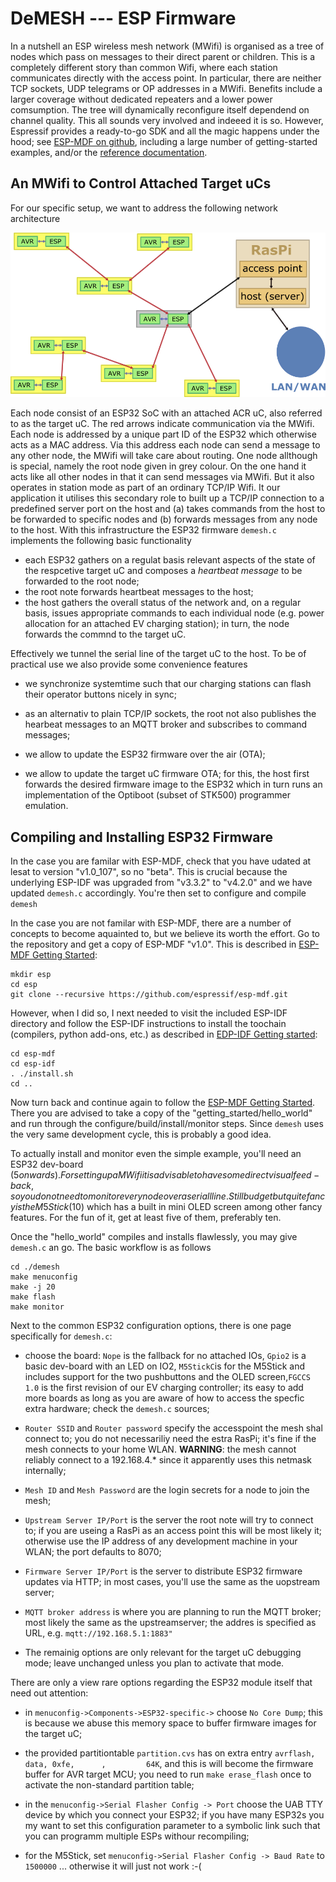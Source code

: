 # DeMESH --- ESP Firmware

In a nutshell an ESP wireless mesh network (MWifi) is organised as a tree of nodes which pass on messages to their direct parent or children. This is a completely different story than common Wifi, where each station communicates directly with the access point. In particular, there are neither TCP sockets,  UDP telegrams or OP addresses in a MWifi. Benefits include a larger coverage without dedicated repeaters and a lower power comsumption. The tree will dynamically reconfigure itself dependend on channel quality. This all sounds very involved and indeeed it is so. However, Espressif provides a ready-to-go SDK and all the magic happens under the hood; see [ESP-MDF on github](https://github.com/espressif/esp-mdf), including a large number of getting-started examples, and/or the [reference documentation](https://docs.espressif.com/projects/esp-mdf/en/latest/?badge=latest).



## An MWifi to Control Attached Target uCs



For our specific setup, we want to address the following network architecture 



<img src="../images/meshtop.png" alt="Mesh Topology" style="zoom:75%;" />

Each node consist of an ESP32 SoC with an attached ACR uC, also referred to as the target uC. The red arrows indicate communication via the MWifi. Each node is addressed by a unique part ID of the ESP32 which otherwise acts as a MAC address. Via this address each node can send a message to any other node, the MWifi will take care about routing. One node allthough is special, namely the root node given in grey colour. On the one hand it acts like all other nodes in that it can send messages via MWifi. But it also operates in station mode as part of an ordinary TCP/IP Wifi. It our application it utilises this secondary role to built up a TCP/IP connection to a predefined server port on the host and (a) takes commands from the host to be forwarded to specific nodes and (b) forwards messages from any node to the host. With this infrastructure the ESP32 firmware `demesh.c` implements the following basic functionality

- each ESP32 gathers on a regulat basis relevant aspects of the state of the respcetive target uC and composes a _heartbeat_ _message_ to be forwarded to the root node;
- the root note forwards heartbeat messages to the host;
- the host gathers the overall status of the network and, on a regular basis, issues appropriate commands to each individual node (e.g. power allocation for an attached EV charging station); in turn, the node forwards the commnd to the target uC.

Effectively we tunnel the serial line of the target uC to the host. To be of practical use we also provide some convenience features

- we synchronize systemtime such that our charging stations can flash their operator buttons nicely in sync;
- as an alternativ to plain TCP/IP sockets, the root not also publishes the hearbeat messages to an MQTT broker and  subscribes to command messages;
- we allow to update the ESP32 firmware over the air (OTA);

- we allow to update the target uC firmware OTA; for this, the host first forwards the desired firmware image to the ESP32 which in turn runs an implementation of the Optiboot (subset of STK500) programmer emulation.

  

## Compiling and Installing ESP32 Firmware

In the case you are familar with ESP-MDF, check that you have udated at lesat to version "v1.0_107", so no "beta". This is crucial because the underlying  ESP-IDF was upgraded from "v3.3.2" to "v4.2.0" and we have updated `demesh.c` accordingly. You're then set to configure and compile `demesh`

In the case you are not familar with ESP-MDF, there are a number of concepts to become aquainted to, but we believe its worth the effort. Go to the repository and get a copy of ESP-MDF "v1.0". This is described in [ESP-MDF Getting Started](https://docs.espressif.com/projects/esp-mdf/en/latest/get-started/index.html#get-esp-mdf): 

```
mkdir esp
cd esp
git clone --recursive https://github.com/espressif/esp-mdf.git
```

However, when I did so, I next needed to visit the included ESP-IDF directory and follow the ESP-IDF instructions to install the toochain (compilers, python add-ons, etc.) as described in [EDP-IDF Getting started](https://docs.espressif.com/projects/esp-idf/en/latest/esp32/get-started/index.html#get-started-set-up-tools):

```
cd esp-mdf
cd esp-idf
. ./install.sh
cd ..
```

Now turn back and continue again to follow the  [ESP-MDF Getting Started](https://docs.espressif.com/projects/esp-mdf/en/latest/get-started/index.html#get-esp-mdf). There you are advised to take a copy of the "getting_started/hello_world" and run through the configure/build/install/monitor steps. Since `demesh` uses the very same development cycle, this is probably a good idea.

To actually install and monitor even the simple example, you'll need an ESP32 dev-board ($5 onwards). For setting up a MWifi it is advisable to have some direct visual feed-back, so you do not need to monitor every node over a seriall line. Still budget but quite fancy is the M5Stick (10$) which has a built in mini OLED screen among other fancy features. For the fun of it, get at least five of them, preferably ten.

Once the "hello_world" compiles and installs flawlessly, you may give `demesh.c` an go. The basic workflow is as follows

```
cd ./demesh
make menuconfig
make -j 20
make flash
make monitor
```

Next to the common ESP32 configuration options, there is one page specifically for `demesh.c`:

- choose the board: `Nope` is the fallback for no attached IOs, `Gpio2` is a basic dev-board with an LED on IO2, `M5StickC`is for the M5Stick and includes support for the two pushbuttons and the OLED screen,`FGCCS 1.0` is the first revision of our EV charging controller; its easy to add more boards as long as you are aware of how to access the specfic extra hardware; check the `demesh.c` sources;
-  `Router SSID` and `Router password` specify the accesspoint the mesh shal connect to; you do not necessariliy need the estra RasPi; it's fine if the mesh connects to your home WLAN. **WARNING**: the mesh cannot reliably connect to a 192.168.4.* since it apparently uses this netmask internally;
- `Mesh ID` and `Mesh Password` are the login secrets for a node to join the mesh; 

- `Upstream Server IP/Port` is the server the root note will try to connect to; if you are useing a RasPi as an access point this will be most likely it; otherwise use the IP address of any development machine in your WLAN; the port defaults to 8070;  
- `Firmware Server IP/Port` is the server to distribute ESP32 firmware updates via HTTP; in most cases, you'll use the same as the uopstream server;
- `MQTT broker address` is where you are planning to run the MQTT broker; most likely the same as the upstreamserver; the addres is specified as URL, e.g. `mqtt://192.168.5.1:1883"`
-  The remainig options are only relevant for the target uC debugging mode; leave unchanged unless you plan to activate that mode.

There are only a view rare options regarding the ESP32 module itself that need out attention:

- in `menuconfig->Components->ESP32-specific->` choose  `No Core Dump`;  this is because we abuse this memory space to buffer firmware images for the target uC;

- the provided partitiontable `partition.cvs` has on extra entry `avrflash, data, 0xfe,      ,         64K`, and this is will become the firmware buffer for AVR target MCU; you need to run `make erase_flash` once to activate the non-standard partition table; 
- in the `menuconfig->Serial Flasher Config -> Port` choose the UAB TTY device by which you connect your ESP32; if you have many ESP32s you my want to set this configuration parameter to a symbolic link such that you can programm multiple ESPs withour recompiling; 
- for the M5Stick, set `menuconfig->Serial Flasher Config -> Baud Rate` to  `1500000` ... otherwise
  it will just not work  :-(











